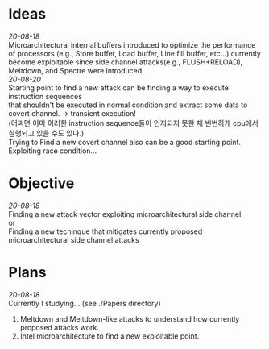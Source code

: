 # Ideas    
*20-08-18*    
Microarchitectural internal buffers introduced to optimize the performance of processors (e.g., Store buffer, Load buffer, Line fill buffer, etc...)
 currently become exploitable since side channel attacks(e.g., FLUSH+RELOAD), Meltdown, and Spectre were introduced.    
*20-08-20*    
Starting point to find a new attack can be finding a way to execute instruction sequences    
that shouldn't be executed in normal condition and extract some data to covert channel. -> transient execution!    
(어쩌면 이미 이러한 instruction sequence들이 인지되지 못한 채 빈번하게 cpu에서 실행되고 있을 수도 있다.)    
Trying to Find a new covert channel also can be a good starting point.    
Exploiting race condition...

# Objective  
*20-08-18*    
Finding a new attack vector exploiting microarchitectural side channel    
or    
Finding a new techinque that mitigates currently proposed microarchitectural side channel attacks    

# Plans
*20-08-18*    
Currently I studying... (see ./Papers directory)    
<ol>
  <li>Meltdown and Meltdown-like attacks to understand how currently proposed attacks work.</li>    
  <li>Intel microarchitecture to find a new exploitable point.</li>
</ol>

